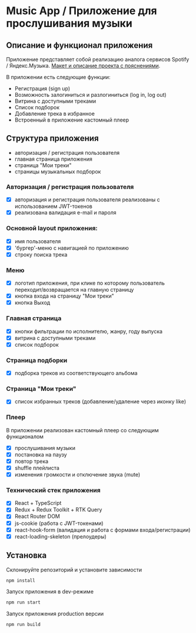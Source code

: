 # Music App / Приложение для прослушивания музыки

## Описание и функционал приложения

Приложение представляет собой реализацию аналога сервисов Spotify / Яндекс.Музыка. [Макет и описание проекта c пояснениями](https://www.figma.com/file/BlrwyWBCeuqr2BRsa9dLVF/WEB_DEV-Project?node-id=2966%3A289&t=5MN8vRGhPlrU7nVI-0).

В приложении есть следующие функции:

- Регистрация (sign up)
- Возможность залогиниться и разлогиниться (log in, log out)
- Витрина с доступными треками
- Список подборок
- Добавление трека в избранное
- Встроенный в приложение кастомный плеер

## Структура приложения

- авторизация / регистрация пользователя
- главная страница приложения
- страница "Мои треки"
- страницы музыкальных подборок

### Авторизация / регистрация пользователя

- [x] авторизация и регистрация пользователя реализованы с использованием JWT-токенов
- [x] реализована валидация e-mail и пароля

### Основной layout приложения:

- [x] имя пользователя
- [x] 'бургер'-меню с навигацией по приложению
- [x] строку поиска трека

### Меню

- [x] логотип приложения, при клике по которому пользователь переходит/возвращается на главную страницу
- [x] кнопка входа на страницу "Мои треки"
- [x] кнопка Выход

### Главная страница

- [x] кнопки фильтрации по исполнителю, жанру, году выпуска
- [x] витрина с доступными треками
- [x] список подборок

### Страница подборки

- [x] подборка треков из соответствующего альбома

### Страница "Мои треки"

- [x] список избранных треков (добавление/удаление через иконку like)

### Плеер

В приложении реализован кастомный плеер со следующим функционалом

- [x] прослушивания музыки
- [x] постановка на паузу
- [x] повтор трека
- [x] shuffle плейлиста
- [x] изменения громкости и отключение звука (mute)

### Технический стек приложения

- [x] React + TypeScript
- [x] Redux + Redux Toolkit + RTK Query
- [x] React Router DOM
- [x] js-cookie (работа с JWT-токенами)
- [x] react-hook-form (валидация и работа с формами входа/регистрации)
- [x] react-loading-skeleton (прелоудеры)

## Установка

Склонируйте репозиторий и установите зависимости

```sh
npm install
```

Запуск приложения в dev-режиме

```sh
npm run start
```

Запуск приложения production версии

```sh
npm run build
```
